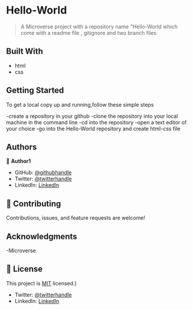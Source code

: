 # Hello-World

> A Microverse project with a repository name "Hello-World which come with a readme file , gitignore and two branch files


## Built With

- html
- css

## Getting Started
To get a local copy up and running,follow these simple steps

-create a repository in your github
-clone the repository into your local machine in the command line
-cd into the repository
-open a text editor of your choice
-go into the Hello-World repository and create html-css file

## Authors

👤 **Author1**

- GitHub: [@githubhandle](https://github.com/principles31/Hello-World)
- Twitter: [@twitterhandle](https://Twiter.com/@Manuel31mens)
- LinkedIn: [LinkedIn](www.linkedin.com/in/emmanuel-mensah-6a044922a)

## 🤝 Contributing

Contributions, issues, and feature requests are welcome!

## Acknowledgments

-Microverse

## 📝 License

This project is [MIT](./MIT.md) licensed.)
- Twitter: [@twitterhandle]()
- LinkedIn: [LinkedIn]()
